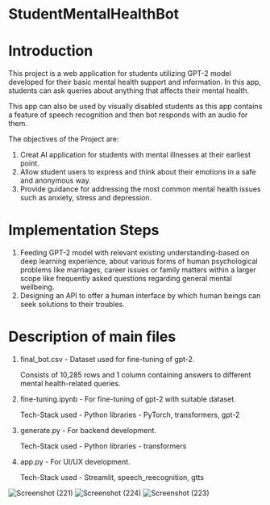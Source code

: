 # StudentMentalHealthBot

# Introduction
This project is a web application for students utilizing GPT-2 model developed for their basic mental health support and information. In this app, students can ask queries about anything that affects their mental health.

This app can also be used by visually disabled students as this app contains a feature of speech recognition and then bot responds with an audio for them. 

The objectives of the Project are:
1. Creat AI application for students with mental illnesses at their earliest point.
2. Allow student users to express and think about their emotions in a safe and anonymous way.
3. Provide guidance for addressing the most common mental health issues such as anxiety, stress and depression.

# Implementation Steps
1. Feeding GPT-2 model with relevant existing understanding-based on deep learning experience, about various forms of human psychological problems like marriages, career issues or family matters within a larger scope like frequently asked questions regarding general mental wellbeing.
2. Designing an API to offer a human interface by which human beings can seek solutions to their troubles.

# Description of main files
1. final_bot.csv - Dataset used for fine-tuning of gpt-2.

   Consists of 10,285 rows and 1 column containing answers to different mental health-related queries.

2. fine-tuning.ipynb - For fine-tuning of gpt-2 with suitable dataset.

   Tech-Stack used - Python libraries - PyTorch, transformers, gpt-2

3. generate.py - For backend development.

   Tech-Stack used - Python libraries - transformers

4. app.py - For UI/UX development.

   Tech-Stack used - Streamlit, speech_reecognition, gtts


![Screenshot (221)](https://github.com/user-attachments/assets/2a2bf8ae-d271-427c-995f-797a859acfe3)
![Screenshot (224)](https://github.com/user-attachments/assets/49636c74-a471-41d5-83ea-d74a878cf01c)
![Screenshot (223)](https://github.com/user-attachments/assets/fa52eee0-28d3-4bfb-b1ac-b8fe12de01d6)


